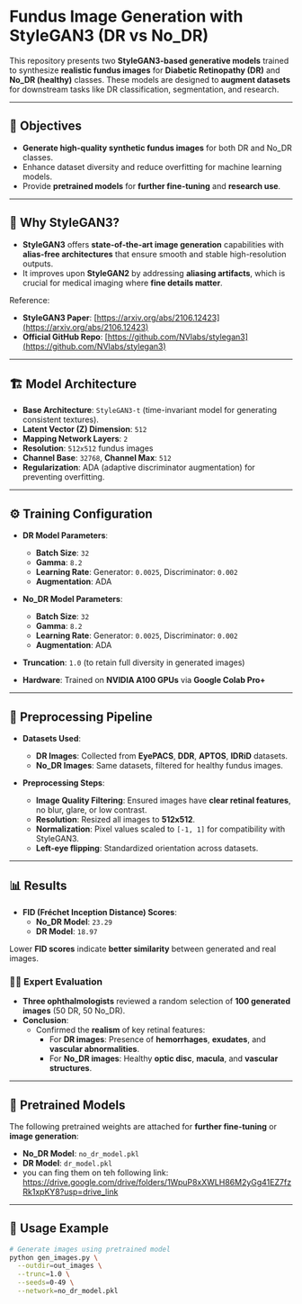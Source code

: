 # Fundus Image Generation with StyleGAN3 (DR vs No_DR)

This repository presents two **StyleGAN3-based generative models** trained to synthesize **realistic fundus images** for **Diabetic Retinopathy (DR)** and **No_DR (healthy)** classes. These models are designed to **augment datasets** for downstream tasks like DR classification, segmentation, and research.

---

## 🎯 Objectives

- **Generate high-quality synthetic fundus images** for both DR and No_DR classes.  
- Enhance dataset diversity and reduce overfitting for machine learning models.  
- Provide **pretrained models** for **further fine-tuning** and **research use**.

---

## 🧠 Why StyleGAN3?

- **StyleGAN3** offers **state-of-the-art image generation** capabilities with **alias-free architectures** that ensure smooth and stable high-resolution outputs.  
- It improves upon **StyleGAN2** by addressing **aliasing artifacts**, which is crucial for medical imaging where **fine details matter**.

Reference:  
- **StyleGAN3 Paper**: [https://arxiv.org/abs/2106.12423](https://arxiv.org/abs/2106.12423)  
- **Official GitHub Repo**: [https://github.com/NVlabs/stylegan3](https://github.com/NVlabs/stylegan3)

---

## 🏗️ Model Architecture

- **Base Architecture**: `StyleGAN3-t` (time-invariant model for generating consistent textures).  
- **Latent Vector (Z) Dimension**: `512`  
- **Mapping Network Layers**: `2`  
- **Resolution**: `512x512` fundus images  
- **Channel Base**: `32768`, **Channel Max**: `512`  
- **Regularization**: ADA (adaptive discriminator augmentation) for preventing overfitting.

---

## ⚙️ Training Configuration

- **DR Model Parameters**:
  - **Batch Size**: `32`
  - **Gamma**: `8.2`
  - **Learning Rate**: Generator: `0.0025`, Discriminator: `0.002`
  - **Augmentation**: ADA

- **No_DR Model Parameters**:
  - **Batch Size**: `32`
  - **Gamma**: `8.2`
  - **Learning Rate**: Generator: `0.0025`, Discriminator: `0.002`
  - **Augmentation**: ADA

- **Truncation**: `1.0` (to retain full diversity in generated images)  
- **Hardware**: Trained on **NVIDIA A100 GPUs** via **Google Colab Pro+**

---

## 🧹 Preprocessing Pipeline

- **Datasets Used**:  
  - **DR Images**: Collected from **EyePACS**, **DDR**, **APTOS**, **IDRiD** datasets.  
  - **No_DR Images**: Same datasets, filtered for healthy fundus images.

- **Preprocessing Steps**:
  - **Image Quality Filtering**: Ensured images have **clear retinal features**, no blur, glare, or low contrast.
  - **Resolution**: Resized all images to **512x512**.
  - **Normalization**: Pixel values scaled to `[-1, 1]` for compatibility with StyleGAN3.
  - **Left-eye flipping**: Standardized orientation across datasets.

---

## 📊 Results

- **FID (Fréchet Inception Distance) Scores**:
  - **No_DR Model**: `23.29`
  - **DR Model**: `18.97`

Lower **FID scores** indicate **better similarity** between generated and real images.

### 👨‍⚕️ Expert Evaluation

- **Three ophthalmologists** reviewed a random selection of **100 generated images** (50 DR, 50 No_DR).  
- **Conclusion**:  
  - Confirmed the **realism** of key retinal features:
    - For **DR images**: Presence of **hemorrhages**, **exudates**, and **vascular abnormalities**.
    - For **No_DR images**: Healthy **optic disc**, **macula**, and **vascular structures**.

---

## 🏁 Pretrained Models

The following pretrained weights are attached for **further fine-tuning** or **image generation**:

- **No_DR Model**: `no_dr_model.pkl`
- **DR Model**: `dr_model.pkl`
- you can fing them on teh following link: https://drive.google.com/drive/folders/1WpuP8xXWLH86M2yGg41EZ7fzRk1xpKY8?usp=drive_link
  

---

## 🚀 Usage Example

```bash
# Generate images using pretrained model
python gen_images.py \
  --outdir=out_images \
  --trunc=1.0 \
  --seeds=0-49 \
  --network=no_dr_model.pkl
